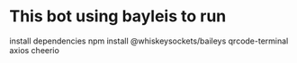 # This bot using bayleis to run

install dependencies
npm install @whiskeysockets/baileys qrcode-terminal axios cheerio
